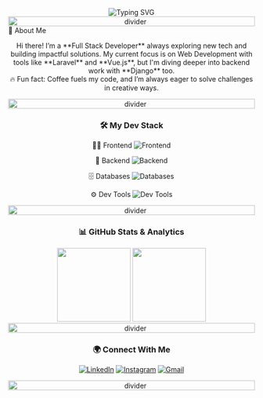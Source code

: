 <div align="center"> <img src="https://readme-typing-svg.herokuapp.com?font=Fira+Code&size=32&pause=1000&color=00B4D8&center=true&vCenter=true&width=800&height=60&lines=Welcome+to+My+Dev+Space+🚀;Full+Stack+Developer+🔧+|+Tech+Explorer;Passionate+About+Code+and+Innovation+💻;Coding+from+Indonesia+🇮🇩" alt="Typing SVG" /> </div> <div align="center"> <img src="https://i.imgur.com/mQqkG2T.gif" height="20" width="100%" alt="divider" /> </div>
🌟 About Me
<p align="center"> Hi there! I’m a **Full Stack Developer** always exploring new tech and building impactful solutions. My current focus is on Web Development with tools like **Laravel** and **Vue.js**, but I'm diving deeper into backend work with **Django** too. <br> 🔥 Fun fact: Coffee fuels my code, and I’m always eager to solve challenges in creative ways. </p> <div align="center"> <img src="https://i.imgur.com/mQqkG2T.gif" height="20" width="100%" alt="divider" /> </div> <h3 align="center">🛠️ My Dev Stack</h3> <div align="center">
👨‍💻 Frontend
<img src="https://skillicons.dev/icons?i=html,css,js,react,vue,tailwind" alt="Frontend" /><br>

🚀 Backend
<img src="https://skillicons.dev/icons?i=php,python,nodejs,java,laravel,django" alt="Backend" /><br>

🗄️ Databases
<img src="https://skillicons.dev/icons?i=mysql,postgresql,mongodb,redis" alt="Databases" /><br>

⚙️ Dev Tools
<img src="https://skillicons.dev/icons?i=vscode,git,github,gitlab,figma" alt="Dev Tools" /><br>

</div> <div align="center"> <img src="https://i.imgur.com/mQqkG2T.gif" height="20" width="100%" alt="divider" /> </div> <h3 align="center">📊 GitHub Stats & Analytics</h3> <div align="center"> <img src="https://github-readme-stats.vercel.app/api?username=halfirzzha&show_icons=true&theme=tokyonight&hide_border=true&include_all_commits=true" height="150"/> <img src="https://github-readme-streak-stats.herokuapp.com/?user=halfirzzha&theme=tokyonight&hide_border=true" height="150"/> </div> <div align="center"> <img src="https://i.imgur.com/mQqkG2T.gif" height="20" width="100%" alt="divider" /> </div> <h3 align="center">🌍 Connect With Me</h3> <p align="center"> <a href="https://linkedin.com/in/YourUsername" target="_blank"><img src="https://img.shields.io/badge/-LinkedIn-0077B5?style=for-the-badge&logo=linkedin&logoColor=white" alt="LinkedIn"></a> <a href="https://instagram.com/YourUsername" target="_blank"><img src="https://img.shields.io/badge/-Instagram-E4405F?style=for-the-badge&logo=instagram&logoColor=white" alt="Instagram"></a> <a href="mailto:youremail@gmail.com"><img src="https://img.shields.io/badge/-Gmail-D14836?style=for-the-badge&logo=gmail&logoColor=white" alt="Gmail"></a> </p> <div align="center"> <img src="https://i.imgur.com/mQqkG2T.gif" height="20" width="100%" alt="divider" /> </div>
